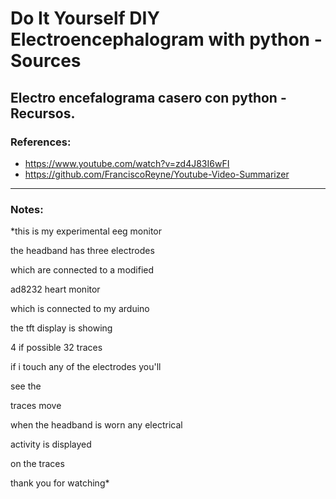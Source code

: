 # Do It Yourself DIY Electroencephalogram with python - Sources

## Electro encefalograma casero con python - Recursos.

### References:

- https://www.youtube.com/watch?v=zd4J83I6wFI
- https://github.com/FranciscoReyne/Youtube-Video-Summarizer

---

### Notes:

*this is my experimental eeg monitor

the headband has three electrodes

which are connected to a modified

ad8232 heart monitor

which is connected to my arduino

the tft display is showing

4 if possible 32 traces

if i touch any of the electrodes you'll

see the

traces move

when the headband is worn any electrical

activity is displayed

on the traces

thank you for watching*
